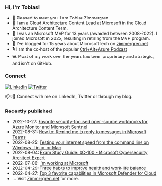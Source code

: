 ### Hi, I'm Tobias!
- 🔭 Pleased to meet you. I am Tobias Zimmergren.
- 🏢 I am a Cloud Architecture Content Lead at Microsoft in the Cloud Architecture Content Team.
- 🥇 I was an Microsoft MVP for 13 years (awarded between 2008-2022). I joined Microsoft in 2022, resulting in retiring from the MVP program.
- 📰 I've blogged for 15 years about Microsoft tech on [zimmergren.net](https://zimmergren.net)
- 🎙️ I am the co-host of the popular [Ctrl+Alt+Azure Podcast](https://ctrlaltazure.com)
- 💻 Most of my work over the years has been proprietary and strategic, and isn't on GitHub.

<!--![Top Code Languages](https://github-readme-stats.vercel.app/api/top-langs/?username=zimmergren&layout=compact)-->

### Connect
<a href="https://www.linkedin.com/in/zimmergren"><img src="https://img.shields.io/badge/LinkedIn--_.svg?style=social&logo=linkedin" alt="LinkedIn"></a> <a href="https://twitter.com/zimmergren"><img src="https://img.shields.io/twitter/follow/zimmergren?label=Twitter&style=social" alt="Twitter"></a>

📫💡🙏 Connect with me on LinkedIn, Twitter or through my blog.

### Recently published

- 2022-10-27: [Favorite security-focused open-source workbooks for Azure Monitor and Microsoft Sentinel
](https://zimmergren.net/open-source-azure-monitor-microsoft-sentinel-workbooks/)
- 2022-08-31: [How to: Remind me to reply to messages in Microsoft Teams](https://zimmergren.net/remind-me-messages-microsoft-teams/)
- 2022-08-25: [Testing your internet speed from the command line on Windows, Linux, or Mac](https://zimmergren.net/testing-your-internet-speed-from-the-command-line/)
- 2022-08-04: [Exam Study Guide: SC-100 - Microsoft Cybersecurity Architect Expert](https://zimmergren.net/exam-study-guide-sc100-microsoft-cybersecurity-architect-expert/)
- 2022-07-06: [I'm working at Microsoft](https://zimmergren.net/working-at-microsoft/)
- 2022-04-29: [Three habits to improve health and work-life balance](https://zimmergren.net/habits-to-improve-health-and-work-life-balance/)
- 2022-04-27: [Top 3 favorite capabilities in Microsoft Defender for Cloud](https://zimmergren.net/top-capabilities-in-microsoft-defender-for-cloud/)
- ... Visit [Zimmergren.net](https://zimmergren.net) for more.
